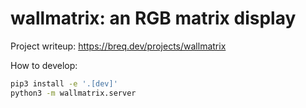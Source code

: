 # wallmatrix: an RGB matrix display

Project writeup: https://breq.dev/projects/wallmatrix

How to develop:

```bash
pip3 install -e '.[dev]'
python3 -m wallmatrix.server
```
